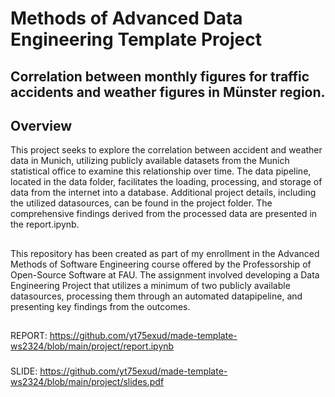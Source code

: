 # Methods of Advanced Data Engineering Template Project

## Correlation between monthly figures for traffic accidents and weather figures in Münster region.

## Overview

This project seeks to explore the correlation between accident and weather data in Munich, utilizing publicly available datasets from the Munich statistical office to examine this relationship over time. The data pipeline, located in the data folder, facilitates the loading, processing, and storage of data from the internet into a database. Additional project details, including the utilized datasources, can be found in the project folder. The comprehensive findings derived from the processed data are presented in the report.ipynb.

## 

This repository has been created as part of my enrollment in the Advanced Methods of Software Engineering course offered by the Professorship of Open-Source Software at FAU. The assignment involved developing a Data Engineering Project that utilizes a minimum of two publicly available datasources, processing them through an automated datapipeline, and presenting key findings from the outcomes.

##
REPORT: https://github.com/yt75exud/made-template-ws2324/blob/main/project/report.ipynb 
###
SLIDE: https://github.com/yt75exud/made-template-ws2324/blob/main/project/slides.pdf

